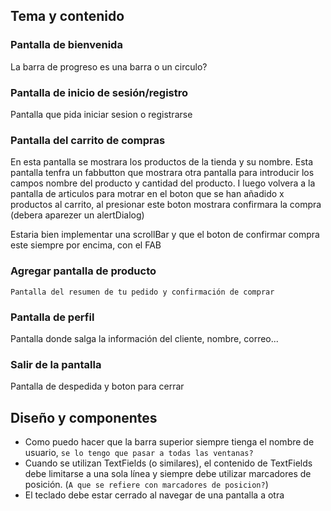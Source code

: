 ## Tema y contenido
### Pantalla de bienvenida
La barra de progreso es una barra o un circulo?
### Pantalla de inicio de sesión/registro
Pantalla que pida iniciar sesion o registrarse
### Pantalla del carrito de compras
En esta pantalla se mostrara los productos de la tienda y su nombre.
Esta pantalla tenfra un fabbutton que mostrara otra pantalla para introducir los campos nombre del producto y cantidad del producto. I luego volvera a la pantalla de articulos para motrar en el boton que se han añadido x productos al carrito, al presionar este boton mostrara confirmara la compra (debera aparezer un alertDialog)

Estaria bien implementar una scrollBar y que el boton de confirmar compra este siempre por encima, con el FAB
### Agregar pantalla de producto
`Pantalla del resumen de tu pedido y confirmación de comprar`
### Pantalla de perfil
Pantalla donde salga la información del cliente, nombre, correo...
### Salir de la pantalla
Pantalla de despedida y boton para cerrar

## Diseño y componentes
- Como puedo hacer que la barra superior siempre tienga el nombre de usuario, `se lo tengo que pasar a todas las ventanas?`
- Cuando se utilizan TextFields (o similares), el contenido de TextFields debe limitarse a una sola línea y siempre debe utilizar marcadores de 
posición. (`A que se refiere con marcadores de posicion?`)
- El teclado debe estar cerrado al navegar de una pantalla a otra